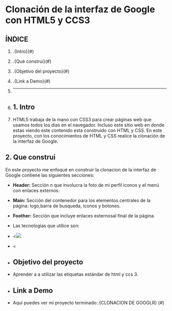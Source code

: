 # Clonación de la interfaz de Google con HTML5 y CCS3

## **ÍNDICE**

1. .{Intro}(#)
2. .{Qué construí}(#)
3. .{Objetivo del proyecto}(#)
4. .{Link a Demo}(#)

5. ****

6. ## 1. Intro
7. HTML5 trabaja de la mano con CSS3 para crear páginas web que usamos todos los dias en el navegador. Incluso este sitio web en donde estas viendo este contenido esta construido con HTML y CSS. En este proyecto, con los conocimientos de HTML y CSS realice la clonación de la interfaz de Google.

## 2. Que construi
En este proyecto me enfoqué en construir la clonacion de la interfaz de Google contiene las siguientes secciones:

* **Header:** Sección n que involucra la foto de mi perfil iconos y el menú  con enlaces externos.

* **Main:** Sección  del contenedor para los elementos centrales de la página: logo,barra de busqueda, iconos y botones.
  
* **Foother:** Sección  que incluye enlaces externosal final de la página.

* Las tecnologias que utilice son:
* <<img src="{BadgeURLHere}" />
* <

* ## Objetivo del proyecto
* Aprender a a utilizar las etiquetas estándar de html y ccs 3.

* ## Link a Demo
* Aqui puedes ver mi proyecto terminado:.{CLONACION DE GOOGLR} (#)
